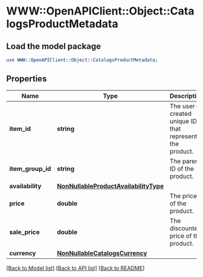 # WWW::OpenAPIClient::Object::CatalogsProductMetadata

## Load the model package
```perl
use WWW::OpenAPIClient::Object::CatalogsProductMetadata;
```

## Properties
Name | Type | Description | Notes
------------ | ------------- | ------------- | -------------
**item_id** | **string** | The user-created unique ID that represents the product. | 
**item_group_id** | **string** | The parent ID of the product. | 
**availability** | [**NonNullableProductAvailabilityType**](NonNullableProductAvailabilityType.md) |  | 
**price** | **double** | The price of the product. | 
**sale_price** | **double** | The discounted price of the product. | 
**currency** | [**NonNullableCatalogsCurrency**](NonNullableCatalogsCurrency.md) |  | 

[[Back to Model list]](../README.md#documentation-for-models) [[Back to API list]](../README.md#documentation-for-api-endpoints) [[Back to README]](../README.md)


